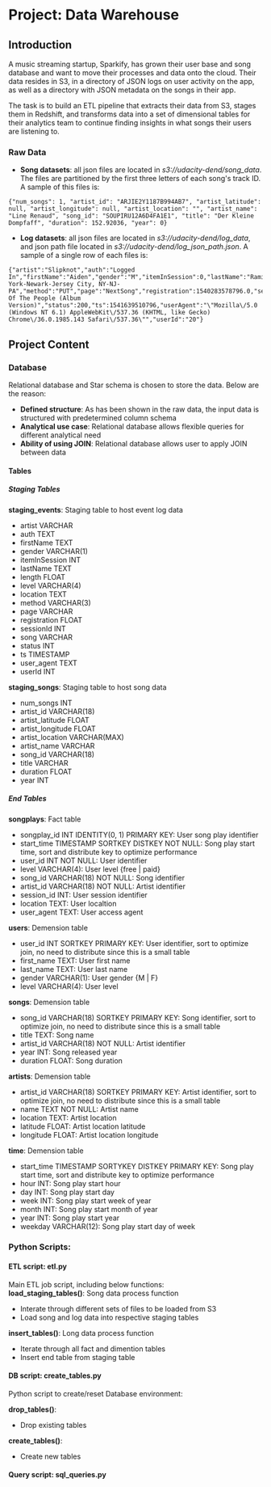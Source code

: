 # Project: Data Warehouse

## Introduction
A music streaming startup, Sparkify, has grown their user base and song database and want to move their processes and data onto the cloud. Their data resides in S3, in a directory of JSON logs on user activity on the app, as well as a directory with JSON metadata on the songs in their app.

The task is to build an ETL pipeline that extracts their data from S3, stages them in Redshift, and transforms data into a set of dimensional tables for their analytics team to continue finding insights in what songs their users are listening to. 

### Raw Data
- **Song datasets**: all json files are located in *s3://udacity-dend/song_data*. The files are partitioned by the first three letters of each song's track ID. A sample of this files is:

```
{"num_songs": 1, "artist_id": "ARJIE2Y1187B994AB7", "artist_latitude": null, "artist_longitude": null, "artist_location": "", "artist_name": "Line Renaud", "song_id": "SOUPIRU12A6D4FA1E1", "title": "Der Kleine Dompfaff", "duration": 152.92036, "year": 0}
```

- **Log datasets**: all json files are located in *s3://udacity-dend/log_data*, and json path file located in *s3://udacity-dend/log_json_path.json*. A sample of a single row of each files is:

```
{"artist":"Slipknot","auth":"Logged In","firstName":"Aiden","gender":"M","itemInSession":0,"lastName":"Ramirez","length":192.57424,"level":"paid","location":"New York-Newark-Jersey City, NY-NJ-PA","method":"PUT","page":"NextSong","registration":1540283578796.0,"sessionId":19,"song":"Opium Of The People (Album Version)","status":200,"ts":1541639510796,"userAgent":"\"Mozilla\/5.0 (Windows NT 6.1) AppleWebKit\/537.36 (KHTML, like Gecko) Chrome\/36.0.1985.143 Safari\/537.36\"","userId":"20"}
```

## Project Content

### Database
Relational database and Star schema is chosen to store the data. Below are the reason:

- **Defined structure**: As has been shown in the raw data, the input data is structured with predetermined column schema
- **Analytical use case**: Relational database allows flexible queries for different analytical need
- **Ability of using JOIN**: Relational database allows user to apply JOIN between data

#### Tables

##### Staging Tables
**staging_events**: Staging table to host event log data  
- artist VARCHAR  
- auth TEXT  
- firstName TEXT  
- gender VARCHAR(1)  
- itemInSession INT  
- lastName TEXT  
- length FLOAT  
- level VARCHAR(4)  
- location TEXT  
- method VARCHAR(3)  
- page VARCHAR  
- registration FLOAT  
- sessionId INT  
- song VARCHAR  
- status INT  
- ts TIMESTAMP  
- user_agent TEXT  
- userId INT  

**staging_songs**: Staging table to host song data  
- num_songs INT  
- artist_id VARCHAR(18)  
- artist_latitude FLOAT  
- artist_longitude FLOAT  
- artist_location VARCHAR(MAX)  
- artist_name VARCHAR  
- song_id VARCHAR(18)  
- title VARCHAR  
- duration FLOAT  
- year INT  


##### End Tables
**songplays**: Fact table  
- songplay\_id INT IDENTITY(0, 1) PRIMARY KEY: User song play identifier  
- start\_time TIMESTAMP SORTKEY DISTKEY NOT NULL: Song play start time, sort and distribute key to optimize performance  
- user\_id INT NOT NULL: User identifier  
- level VARCHAR(4): User level {free | paid}  
- song\_id VARCHAR(18) NOT NULL: Song identifier  
- artist\_id VARCHAR(18) NOT NULL: Artist identifier  
- session\_id INT: User session identifier  
- location TEXT: User localtion   
- user\_agent TEXT: User access agent  

**users**: Demension table  
- user\_id INT SORTKEY PRIMARY KEY: User identifier, sort to optimize join, no need to distribute since this is a small table  
- first\_name TEXT: User first name  
- last\_name TEXT: User last name  
- gender VARCHAR(1): User gender {M | F}  
- level VARCHAR(4): User level  

**songs**: Demension table  
- song\_id VARCHAR(18) SORTKEY PRIMARY KEY: Song identifier, sort to optimize join, no need to distribute since this is a small table  
- title TEXT: Song name  
- artist_id VARCHAR(18) NOT NULL: Artist identifier  
- year INT: Song released year  
- duration FLOAT: Song duration  

**artists**: Demension table  
- artist\_id VARCHAR(18) SORTKEY PRIMARY KEY: Artist identifier, sort to optimize join, no need to distribute since this is a small table  
- name TEXT NOT NULL: Artist name  
- location TEXT: Artist location  
- latitude FLOAT: Artist location latitude   
- longitude FLOAT: Artist location longitude  

**time**: Demension table  
- start\_time TIMESTAMP SORTYKEY DISTKEY PRIMARY KEY: Song play start time, sort and distribute key to optimize performance   
- hour INT: Song play start hour  
- day INT: Song play start day  
- week INT: Song play start week of year  
- month INT: Song play start month of year  
- year INT: Song play start year  
- weekday VARCHAR(12): Song play start day of week  


### Python Scripts:
#### ETL script: etl.py
Main ETL job script, including below functions:  
**load\_staging\_tables()**: Song data process function
- Interate through different sets of files to be loaded from S3  
- Load song and log data into respective staging tables  

**insert\_tables()**: Long data process function
- Iterate through all fact and dimention tables   
- Insert end table from staging table  


#### DB script: create_tables.py
Python script to create/reset Database environment:

**drop\_tables()**: 
- Drop existing tables  

**create\_tables()**:
- Create new tables

#### Query script: sql_queries.py


